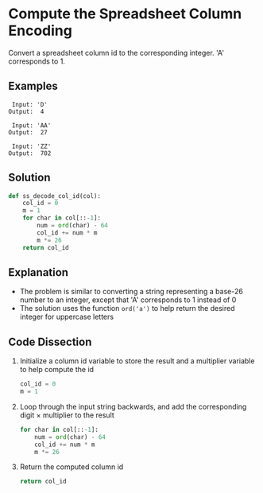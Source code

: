 # Compute the Spreadsheet Column Encoding
Convert a spreadsheet column id to the corresponding integer. 'A' corresponds to 1.

## Examples
```
 Input: 'D'
Output:  4

 Input: 'AA'
Output:  27

 Input: 'ZZ'
Output:  702
```

## Solution
```python
def ss_decode_col_id(col):
    col_id = 0
    m = 1
    for char in col[::-1]:
        num = ord(char) - 64
        col_id += num * m
        m *= 26
    return col_id
```

## Explanation
* The problem is similar to converting a string representing a base-26 number to an integer, except that 'A' corresponds to 1 instead of 0
* The solution uses the function `ord('a')` to help return the desired integer for uppercase letters

## Code Dissection
1. Initialize a column id variable to store the result and a multiplier variable to help compute the id
    ```python
    col_id = 0
    m = 1
    ```
2. Loop through the input string backwards, and add the corresponding digit &times; multiplier to the result
    ```python
    for char in col[::-1]:
        num = ord(char) - 64
        col_id += num * m
        m *= 26
    ```
3. Return the computed column id
    ```python
    return col_id
    ```